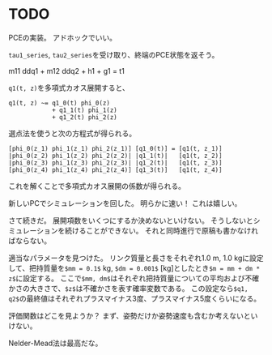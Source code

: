 # TODO

PCEの実装。
アドホックでいい。

`tau1_series`, `tau2_series`を受け取り、終端のPCE状態を返そう。

m11 ddq1 + m12 ddq2 + h1 + g1 = t1

`q1(t, z)`を多項式カオス展開すると、

```
q1(t, z) ~= q1_0(t) phi_0(z)
            + q1_1(t) phi_1(z)
            + q1_2(t) phi_2(z)
```

選点法を使うと次の方程式が得られる。

```
[phi_0(z_1) phi_1(z_1) phi_2(z_1)] [q1_0(t)] = [q1(t, z_1)]
|phi_0(z_2) phi_1(z_2) phi_2(z_2)| |q1_1(t)|   [q1(t, z_2)]
|phi_0(z_3) phi_1(z_3) phi_2(z_3)| |q1_2(t)|   [q1(t, z_3)]
[phi_0(z_4) phi_1(z_4) phi_2(z_4)] [q1_3(t)]   [q1(t, z_4)]
```

これを解くことで多項式カオス展開の係数が得られる。

新しいPCでシミュレーションを回した。
明らかに速い！
これは嬉しい。

さて続きだ。
展開項数をいくつにするか決めないといけない。
そうしないとシミュレーションを続けることができない。
それと同時進行で原稿も書かなければならない。

適当なパラメータを見つけた。
リンク質量と長さをそれぞれ1.0 m, 1.0 kgに設定して、把持質量を`$mm = 0.1$` kg, `$dm = 0.001$` [kg]としたとき`$m = mm + dm * z$`に設定する。
ここで`$mm, dm$`はそれぞれ把持質量についての平均および不確かさの大きさで、`$z$`は不確かさを表す確率変数である。
この設定なら`$q1, q2$`の最終値はそれぞれプラスマイナス3度、プラスマイナス5度くらいになる。

評価関数はどこを見ようか？
まず、姿勢だけか姿勢速度も含むか考えないといけない。

Nelder-Mead法は最高だな。
